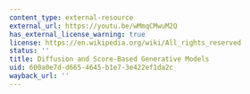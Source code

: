 ```yaml
---
content_type: external-resource
external_url: https://youtu.be/wMmqCMwuM2Q
has_external_license_warning: true
license: https://en.wikipedia.org/wiki/All_rights_reserved
status: ''
title: Diffusion and Score-Based Generative Models
uid: 600a0e7d-d665-4645-b1e7-3e422ef1da2c
wayback_url: ''
---
```

